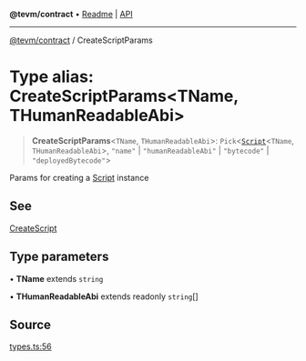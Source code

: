 **@tevm/contract** • [Readme](../README.md) \| [API](../globals.md)

***

[@tevm/contract](../README.md) / CreateScriptParams

# Type alias: CreateScriptParams\<TName, THumanReadableAbi\>

> **CreateScriptParams**\<`TName`, `THumanReadableAbi`\>: `Pick`\<[`Script`](Script.md)\<`TName`, `THumanReadableAbi`\>, `"name"` \| `"humanReadableAbi"` \| `"bytecode"` \| `"deployedBytecode"`\>

Params for creating a [Script](Script.md) instance

## See

[CreateScript](CreateScript.md)

## Type parameters

• **TName** extends `string`

• **THumanReadableAbi** extends readonly `string`[]

## Source

[types.ts:56](https://github.com/evmts/tevm-monorepo/blob/main/packages/contract/src/types.ts#L56)
